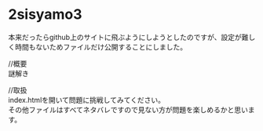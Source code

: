 # 2sisyamo3
本来だったらgithub上のサイトに飛ぶようにしようとしたのですが、設定が難しく時間もないためファイルだけ公開することにしました。

//概要<br>
謎解き

//取扱<br>
index.htmlを開いて問題に挑戦してみてください。<br>
その他ファイルはすべてネタバレですので見ない方が問題を楽しめるかと思います。<br>

